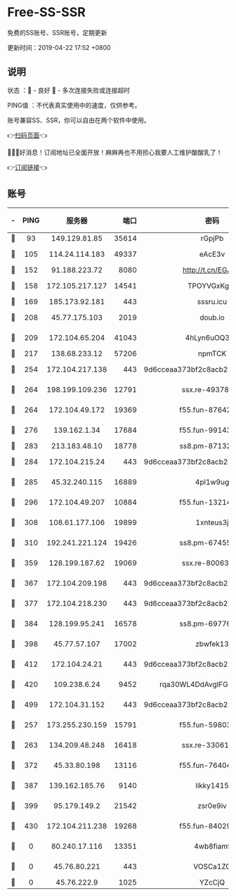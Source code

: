 # Free-SS-SSR

免费的SS账号、SSR账号，定期更新

更新时间：2019-04-22 17:52 +0800

## 说明

状态     ：🙂 - 良好 🙁 - 多次连接失败或连接超时

PING值   ：不代表真实使用中的速度，仅供参考。

账号兼容SS、SSR，你可以自由在两个软件中使用。

👉[扫码页面](https://liesauer.github.io/Free-SS-SSR/)👈

🎉🎉🎉好消息！订阅地址已全面开放！麻麻再也不用担心我要人工维护酸酸乳了！

👉[订阅链接](https://www.liesauer.net/yogurt/subscribe?ACCESS_TOKEN=DAYxR3mMaZAsaqUb)👈

## 账号

|-|PING|服务器|端口|密码|加密方式|区域|
|:----:|:----:|:-----:|-----:|:----:|:----:|:----:|
|🙂|93|149.129.81.85|35614|rGpjPb|rc4-md5|CN|
|🙂|105|114.24.114.183|49337|eAcE3v|chacha20-ietf|TW|
|🙂|152|91.188.223.72|8080|http://t.cn/EGJIyrl|rc4-md5|RU|
|🙂|158|172.105.217.127|14541|TPOYVGxKglpi|aes-256-cfb|JP|
|🙂|169|185.173.92.181|443|sssru.icu|rc4-md5|RU|
|🙂|208|45.77.175.103|2019|doub.io|aes-128-ctr|SG|
|🙂|209|172.104.65.204|41043|4hLyn6uOQ3hU|aes-256-cfb|JP|
|🙂|217|138.68.233.12|57206|npmTCK|rc4-md5|US|
|🙂|254|172.104.217.138|443|9d6cceaa373bf2c8acb22e60b6a58be6|aes-256-cfb|US|
|🙂|264|198.199.109.236|12791|ssx.re-49378224|aes-256-cfb|US|
|🙂|264|172.104.49.172|19369|f55.fun-87642151|aes-256-cfb|SG|
|🙂|276|139.162.1.34|17684|f55.fun-99143275|aes-256-cfb|SG|
|🙂|283|213.183.48.10|18778|ss8.pm-87132354|rc4-md5|RU|
|🙂|284|172.104.215.24|443|9d6cceaa373bf2c8acb22e60b6a58be6|aes-256-cfb|US|
|🙂|285|45.32.240.115|16889|4pl1w9ug|aes-256-cfb|AU|
|🙂|296|172.104.49.207|10884|f55.fun-13214951|aes-256-cfb|SG|
|🙂|308|108.61.177.106|19899|1xnteus3j|aes-256-cfb|FR|
|🙂|310|192.241.221.124|19426|ss8.pm-67455656|aes-256-cfb|US|
|🙂|359|128.199.187.62|19069|ssx.re-80063922|aes-256-cfb|SG|
|🙂|367|172.104.209.198|443|9d6cceaa373bf2c8acb22e60b6a58be6|aes-256-cfb|US|
|🙂|377|172.104.218.230|443|9d6cceaa373bf2c8acb22e60b6a58be6|aes-256-cfb|US|
|🙂|384|128.199.95.241|16578|ss8.pm-69776510|aes-256-cfb|SG|
|🙂|398|45.77.57.107|17002|zbwfek13|aes-256-cfb|GB|
|🙂|412|172.104.24.21|443|9d6cceaa373bf2c8acb22e60b6a58be6|aes-256-cfb|US|
|🙂|420|109.238.6.24|9452|rqa30WL4DdAvgIFG6Fs3znzTa|aes-256-cfb|FR|
|🙂|499|172.104.31.152|443|9d6cceaa373bf2c8acb22e60b6a58be6|aes-256-cfb|US|
|🙂|257|173.255.230.159|15791|f55.fun-59803167|aes-256-cfb|US|
|🙂|263|134.209.48.248|16418|ssx.re-33061012|aes-256-cfb|US|
|🙂|372|45.33.80.198|13116|f55.fun-76404127|aes-256-cfb|US|
|🙂|387|139.162.185.76|9140|likky1415|aes-256-cfb|DE|
|🙂|399|95.179.149.2|21542|zsr0e9iv|aes-256-cfb|NL|
|🙂|430|172.104.211.238|19268|f55.fun-84029225|aes-256-cfb|US|
|🙁|0|80.240.17.116|13351|4wb8fiamf|aes-256-cfb|DE|
|🙁|0|45.76.80.221|443|VOSCa1ZG|aes-256-cfb|DE|
|🙁|0|45.76.222.9|1025|YZcCjQ|rc4-md5|JP|
